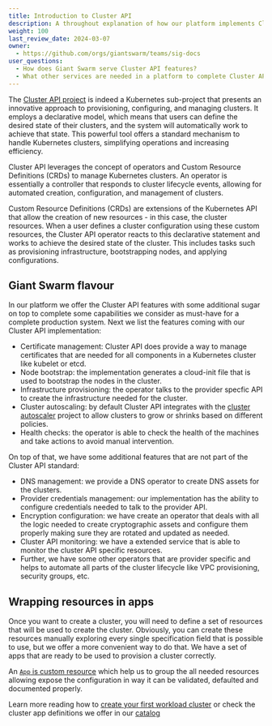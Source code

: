```yaml
---
title: Introduction to Cluster API
description: A throughout explanation of how our platform implements Cluster API standard.
weight: 100
last_review_date: 2024-03-07
owner:
  - https://github.com/orgs/giantswarm/teams/sig-docs
user_questions:
  - How does Giant Swarm serve Cluster API features?
  - What other services are needed in a platform to complete Cluster API?
---
```


The [Cluster API project](https://cluster-api.sigs.k8s.io/) is indeed a Kubernetes sub-project that presents an innovative approach to provisioning, configuring, and managing clusters. It employs a declarative model, which means that users can define the desired state of their clusters, and the system will automatically work to achieve that state. This powerful tool offers a standard mechanism to handle Kubernetes clusters, simplifying operations and increasing efficiency.

Cluster API leverages the concept of operators and Custom Resource Definitions (CRDs) to manage Kubernetes clusters. An operator is essentially a controller that responds to cluster lifecycle events, allowing for automated creation, configuration, and management of clusters.

Custom Resource Definitions (CRDs) are extensions of the Kubernetes API that allow the creation of new resources - in this case, the cluster resources. When a user defines a cluster configuration using these custom resources, the Cluster API operator reacts to this declarative statement and works to achieve the desired state of the cluster. This includes tasks such as provisioning infrastructure, bootstrapping nodes, and applying configurations.

## Giant Swarm flavour

In our platform we offer the Cluster API features with some additional sugar on top to complete some capabilities we consider as must-have for a complete production system. Next we list the features coming with our Cluster API implementation:

- Certificate management: Cluster API does provide a way to manage certificates that are needed for all components in a Kubernetes cluster like kubelet or etcd.
- Node bootstrap: the implementation generates a cloud-init file that is used to bootstrap the nodes in the cluster.
- Infrastructure provisioning: the operator talks to the provider specfic API to create the infrastructure needed for the cluster.
- Cluster autoscaling: by default Cluster API integrates with the [cluster autoscaler](https://github.com/kubernetes/autoscaler/tree/master/cluster-autoscaler) project to allow clusters to grow or shrinks based on different policies.
- Health checks: the operator is able to check the health of the machines and take actions to avoid manual intervention.

On top of that, we have some additional features that are not part of the Cluster API standard:

- DNS management: we provide a DNS operator to create DNS assets for the clusters.
- Provider credentials management: our implementation has the ability to configure credentials needed to talk to the provider API.
- Encryption configuration: we have create an operator that deals with all the logic needed to create cryptographic assets and configure them properly making sure they are rotated and updated as needed.
- Cluster API monitoring: we have a extended service that is able to monitor the cluster API specific resources.
- Further, we have some other operators that are provider specific and helps to automate all parts of the cluster lifecycle like VPC provisioning, security groups, etc.

## Wrapping resources in apps

Once you want to create a cluster, you will need to define a set of resources that will be used to create the cluster. Obviously, you can create these resources manually exploring every single specification field that is possible to use, but we offer a more convenient way to do that. We have a set of apps that are ready to be used to provision a cluster correctly.

An [`App` is custom resource]() which help us to group the all needed resources allowing expose the configuration in way it can be validated, defaulted and documented properly.

Learn more reading how to [create your first workload cluster]() or check the cluster app definitions we offer in our [catalog]()